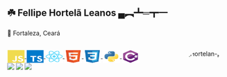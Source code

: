 ## ☘️ Fellipe Hortelã Leanos    ▄︻┻═┳一 

📍 Fortaleza, Ceará
<div align="center">
  <a href="https://github.com/rafaballerini">
</div>

<div style="display: inline_block"><br>
  <img align="center" alt="Hortelan-Js" height="30" width="40" src="https://raw.githubusercontent.com/devicons/devicon/master/icons/javascript/javascript-plain.svg">
  <img align="center" alt="Hortelan-Ts" height="30" width="40" src="https://raw.githubusercontent.com/devicons/devicon/master/icons/typescript/typescript-plain.svg">
  <img align="center" alt="Hortelan-React" height="30" width="40" src="https://raw.githubusercontent.com/devicons/devicon/master/icons/react/react-original.svg">
  <img align="center" alt="Hortelan-HTML" height="30" width="40" src="https://raw.githubusercontent.com/devicons/devicon/master/icons/html5/html5-original.svg">
  <img align="center" alt="Hortelan-CSS" height="30" width="40" src="https://raw.githubusercontent.com/devicons/devicon/master/icons/css3/css3-original.svg">
  <img align="center" alt="Hortelan-Python" height="30" width="40" src="https://raw.githubusercontent.com/devicons/devicon/master/icons/python/python-original.svg">
  <img align="center" alt="Hortelan-Csharp" height="30" width="40" src="https://raw.githubusercontent.com/devicons/devicon/master/icons/csharp/csharp-original.svg">
  <img align="right" alt="Hortelan-pic" height="150" style="border-radius:50px;" src=https://p16-va.topbuzzcdn.com/origin/tos-maliva-v-fd1ba0-us/6a7bfa9014f34dadba75f660da71f411>
 
</div>


<div> 
  <a href="https://www.youtube.com/@HortelanVtnc" target="_blank"><img src="https://img.shields.io/badge/YouTube-FF0000?style=for-the-badge&logo=youtube&logoColor=white" target="_blank"></a>
  <a href="https://instagram.com/hortelanzin" target="_blank"><img src="https://img.shields.io/badge/-Instagram-%23E4405F?style=for-the-badge&logo=instagram&logoColor=white" target="_blank"></a>
<a href = "FellipeHortela@mailfence.com"><img src="https://img.shields.io/badge/-Gmail-%23333?style=for-the-badge&logo=gmail&logoColor=white" target="_blank"></a>

</div>
